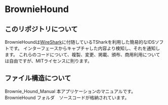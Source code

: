 # BrownieHound

## このリポジトリについて
BrownieHoundは[WireShark](https://www.wireshark.org/download.html)に付随しているTSharkを利用した簡易的なIDSソフトです。
インターフェースからキャプチャした内容より検知し、それを通知します。
これらのコードについて、複製、変更、掲載、頒布、商用利用については自由ですが、MITライセンスに則ります。

## ファイル構造について
Brownie_Hound_Manual 本アプリケーションのマニュアルです。
BrownieHound フォルダ　ソースコードが格納されています。
